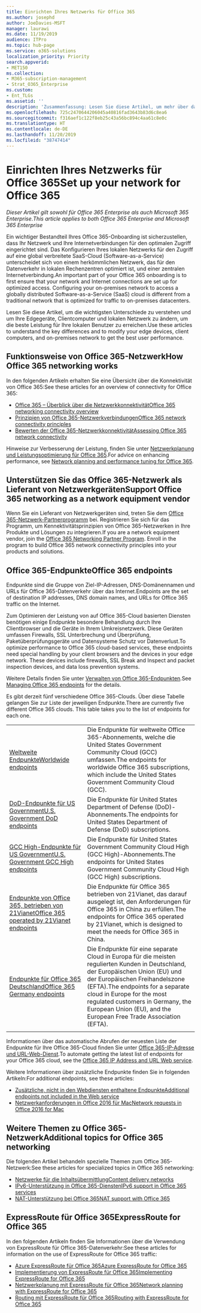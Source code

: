 ```yaml
---
title: Einrichten Ihres Netzwerks für Office 365
ms.author: josephd
author: JoeDavies-MSFT
manager: laurawi
ms.date: 11/19/2019
audience: ITPro
ms.topic: hub-page
ms.service: o365-solutions
localization_priority: Priority
search.appverid:
- MET150
ms.collection:
- M365-subscription-management
- Strat_O365_Enterprise
ms.custom:
- Ent_TLGs
ms.assetid: ''
description: 'Zusammenfassung: Lesen Sie diese Artikel, um mehr über das Netzwerk von Office 365 zu erfahren.'
ms.openlocfilehash: 725c2470644206045a40816fad3643b83d6c8ea6
ms.sourcegitcommit: f316aef1c122f8eb25c43a56bc894c4aa61c8e0c
ms.translationtype: HT
ms.contentlocale: de-DE
ms.lasthandoff: 11/20/2019
ms.locfileid: "38747414"
---
```

# <a name="set-up-your-network-for-office-365"></a><span data-ttu-id="59aef-103">Einrichten Ihres Netzwerks für Office 365</span><span class="sxs-lookup"><span data-stu-id="59aef-103">Set up your network for Office 365</span></span>

<span data-ttu-id="59aef-104">*Dieser Artikel gilt sowohl für Office 365 Enterprise als auch Microsoft 365 Enterprise*.</span><span class="sxs-lookup"><span data-stu-id="59aef-104">*This article applies to both Office 365 Enterprise and Microsoft 365 Enterprise*</span></span>

<span data-ttu-id="59aef-p101">Ein wichtiger Bestandteil Ihres Office 365-Onboarding ist sicherzustellen, dass Ihr Netzwerk und Ihre Internetverbindungen für den optimalen Zugriff eingerichtet sind. Das Konfigurieren Ihres lokalen Netzwerks für den Zugriff auf eine global verbreitete SaaS-Cloud (Software-as-a-Service) unterscheidet sich von einem herkömmlichen Netzwerk, das für den Datenverkehr in lokalen Rechenzentren optimiert ist, und einer zentralen Internetverbindung.</span><span class="sxs-lookup"><span data-stu-id="59aef-p101">An important part of your Office 365 onboarding is to first ensure that your network and Internet connections are set up for optimized access. Configuring your on-premises network to access a globally distributed Software-as-a-Service (SaaS) cloud is different from a traditional network that is optimized for traffic to on-premises datacenters.</span></span> 

<span data-ttu-id="59aef-107">Lesen Sie diese Artikel, um die wichtigsten Unterschiede zu verstehen und um Ihre Edgegeräte, Clientcomputer und lokalen Netzwerk zu ändern, um die beste Leistung für Ihre lokalen Benutzer zu erreichen.</span><span class="sxs-lookup"><span data-stu-id="59aef-107">Use these articles to understand the key differences and to modify your  edge devices, client computers, and on-premises network to get the best user performance.</span></span>

## <a name="how-office-365-networking-works"></a><span data-ttu-id="59aef-108">Funktionsweise von Office 365-Netzwerk</span><span class="sxs-lookup"><span data-stu-id="59aef-108">How Office 365 networking works</span></span>

<span data-ttu-id="59aef-109">In den folgenden Artikeln erhalten Sie eine Übersicht über die Konnektivität von Office 365:</span><span class="sxs-lookup"><span data-stu-id="59aef-109">See these articles for an overview of connectivity for Office 365:</span></span>

- [<span data-ttu-id="59aef-110">Office 365 – Überblick über die Netzwerkkonnektivität</span><span class="sxs-lookup"><span data-stu-id="59aef-110">Office 365 networking connectivity overview</span></span>](office-365-networking-overview.md)
- [<span data-ttu-id="59aef-111">Prinzipien von Office 365-Netzwerkverbindungen</span><span class="sxs-lookup"><span data-stu-id="59aef-111">Office 365 network connectivity principles</span></span>](office-365-network-connectivity-principles.md)
- [<span data-ttu-id="59aef-112">Bewerten der Office 365-Netzwerkkonnektivität</span><span class="sxs-lookup"><span data-stu-id="59aef-112">Assessing Office 365 network connectivity</span></span>](assessing-network-connectivity.md)

<span data-ttu-id="59aef-113">Hinweise zur Verbesserung der Leistung, finden Sie unter [Netzwerkplanung und Leistungsoptimierung für Office 365](network-planning-and-performance.md).</span><span class="sxs-lookup"><span data-stu-id="59aef-113">For advice on enhancing performance, see [Network planning and performance tuning for Office 365](network-planning-and-performance.md).</span></span>

## <a name="support-office-365-networking-as-a-network-equipment-vendor"></a><span data-ttu-id="59aef-114">Unterstützen Sie das Office 365-Netzwerk als Lieferant von Netzwerkgeräten</span><span class="sxs-lookup"><span data-stu-id="59aef-114">Support Office 365 networking as a network equipment vendor</span></span>

<span data-ttu-id="59aef-p102">Wenn Sie ein Lieferant von Netzwerkgeräten sind, treten Sie dem [Office 365-Netzwerk-Partnerprogramm](office-365-networking-partner-program.md) bei. Registrieren Sie sich für das Programm, um Kennektivitätsprinzipien von Office 365-Netzwerken in Ihre Produkte und Lösungen zu integrieren.</span><span class="sxs-lookup"><span data-stu-id="59aef-p102">If you are a network equipment vendor, join the [Office 365 Networking Partner Program](office-365-networking-partner-program.md). Enroll in the program to build Office 365 network connectivity principles into your products and solutions.</span></span> 

## <a name="office-365-endpoints"></a><span data-ttu-id="59aef-117">Office 365-Endpunkte</span><span class="sxs-lookup"><span data-stu-id="59aef-117">Office 365 endpoints</span></span>

<span data-ttu-id="59aef-118">Endpunkte sind die Gruppe von Ziel-IP-Adressen, DNS-Domänennamen und URLs für Office 365-Datenverkehr über das Internet.</span><span class="sxs-lookup"><span data-stu-id="59aef-118">Endpoints are the set of destination IP addresses, DNS domain names, and URLs for Office 365 traffic on the Internet.</span></span> 

<span data-ttu-id="59aef-p103">Zum Optimieren der Leistung von auf Office 365-Cloud basierten Diensten benötigen einige Endpunkte besondere Behandlung durch Ihre Clientbrowser und die Geräte in Ihrem Umkreisnetzwerk. Diese Geräten umfassen Firewalls, SSL Unterbrechung und Überprüfung, Paketüberprüfungsgeräte und Datensysteme Schutz vor Datenverlust.</span><span class="sxs-lookup"><span data-stu-id="59aef-p103">To optimize performance to Office 365 cloud-based services, these endpoints need special handling by your client browsers and the devices in your edge network. These devices include firewalls, SSL Break and Inspect and packet inspection devices, and data loss prevention systems.</span></span>

<span data-ttu-id="59aef-121">Weitere Details finden Sie unter [ Verwalten von Office 365-Endpunkten](managing-office-365-endpoints.md).</span><span class="sxs-lookup"><span data-stu-id="59aef-121">See [Managing Office 365 endpoints](managing-office-365-endpoints.md) for the details.</span></span>

<span data-ttu-id="59aef-p104">Es gibt derzeit fünf verschiedene Office 365-Clouds. Über diese Tabelle gelangen Sie zur Liste der jeweiligen Endpunkte.</span><span class="sxs-lookup"><span data-stu-id="59aef-p104">There are currently five different Office 365 clouds. This table takes you to the list of endpoints for each one.</span></span>

|||
|:-------|:-----|
| [<span data-ttu-id="59aef-124">Weltweite Endpunkte</span><span class="sxs-lookup"><span data-stu-id="59aef-124">Worldwide endpoints</span></span>](urls-and-ip-address-ranges.md) | <span data-ttu-id="59aef-125">Die Endpunkte für weltweite Office 365-Abonnements, welche die United States Government Community Cloud (GCC) umfassen.</span><span class="sxs-lookup"><span data-stu-id="59aef-125">The endpoints for worldwide Office 365 subscriptions, which include the United States Government Community Cloud (GCC).</span></span> |
| [<span data-ttu-id="59aef-126">DoD-Endpunkte für US Government</span><span class="sxs-lookup"><span data-stu-id="59aef-126">U.S. Government DoD endpoints</span></span>](office-365-u-s-government-dod-endpoints.md) | <span data-ttu-id="59aef-127">Die Endpunkte für United States Department of Defense (DoD)-Abonnements.</span><span class="sxs-lookup"><span data-stu-id="59aef-127">The endpoints for United States Department of Defense (DoD) subscriptions.</span></span> |
| [<span data-ttu-id="59aef-128">GCC High-Endpunkte für US Government</span><span class="sxs-lookup"><span data-stu-id="59aef-128">U.S. Government GCC High endpoints</span></span>](office-365-u-s-government-gcc-high-endpoints.md) | <span data-ttu-id="59aef-129">Die Endpunkte für United States Government Community Cloud High (GCC High)-Abonnements.</span><span class="sxs-lookup"><span data-stu-id="59aef-129">The endpoints for United States Government Community Cloud High (GCC High) subscriptions.</span></span> |
| [<span data-ttu-id="59aef-130">Endpunkte von Office 365, betrieben von 21Vianet</span><span class="sxs-lookup"><span data-stu-id="59aef-130">Office 365 operated by 21Vianet endpoints</span></span>](urls-and-ip-address-ranges-21vianet.md) | <span data-ttu-id="59aef-131">Die Endpunkte für Office 365 betrieben von 21Vianet, das darauf ausgelegt ist, den Anforderungen für Office 365 in China zu erfüllen.</span><span class="sxs-lookup"><span data-stu-id="59aef-131">The endpoints for Office 365 operated by 21Vianet, which is designed to meet the needs for Office 365 in China.</span></span> |
| [<span data-ttu-id="59aef-132">Endpunkte für Office 365 Deutschland</span><span class="sxs-lookup"><span data-stu-id="59aef-132">Office 365 Germany endpoints</span></span>](office-365-germany-endpoints.md) | <span data-ttu-id="59aef-133">Die Endpunkte für eine separate Cloud in Europa für die meisten regulierten Kunden in Deutschland, der Europäischen Union (EU) und der Europäischen Freihandelszone (EFTA).</span><span class="sxs-lookup"><span data-stu-id="59aef-133">The endpoints for a separate cloud in Europe for the most regulated customers in Germany, the European Union (EU), and the European Free Trade Association (EFTA).</span></span> |
|||

<span data-ttu-id="59aef-134">Informationen über das automatische Abrufen der neuesten Liste der Endpunkte für Ihre Office 365-Cloud finden Sie unter [Office 365-IP-Adresse und URL-Web-Dienst](office-365-ip-web-service.md).</span><span class="sxs-lookup"><span data-stu-id="59aef-134">To automate getting the latest list of endpoints for your Office 365 cloud, see the [Office 365 IP Address and URL Web service](office-365-ip-web-service.md).</span></span>

<span data-ttu-id="59aef-135">Weitere Informationen über zusätzliche Endpunkte finden Sie in folgenden Artikeln:</span><span class="sxs-lookup"><span data-stu-id="59aef-135">For additional endpoints, see these articles:</span></span>

- [<span data-ttu-id="59aef-136">Zusätzliche, nicht in den Webdiensten enthaltene Endpunkte</span><span class="sxs-lookup"><span data-stu-id="59aef-136">Additional endpoints not included in the Web service</span></span>](additional-office365-ip-addresses-and-urls.md)
- [<span data-ttu-id="59aef-137">Netzwerkanforderungen in Office 2016 für Mac</span><span class="sxs-lookup"><span data-stu-id="59aef-137">Network requests in Office 2016 for Mac</span></span>](network-requests-in-office-2016-for-mac.md)


## <a name="additional-topics-for-office-365-networking"></a><span data-ttu-id="59aef-138">Weitere Themen zu Office 365-Netzwerk</span><span class="sxs-lookup"><span data-stu-id="59aef-138">Additional topics for Office 365 networking</span></span>

<span data-ttu-id="59aef-139">Die folgenden Artikel behandeln spezielle Themen zum Office 365-Netzwerk:</span><span class="sxs-lookup"><span data-stu-id="59aef-139">See these articles for specialized topics in Office 365 networking:</span></span>

- [<span data-ttu-id="59aef-140">Netzwerke für die Inhaltsübermittlung</span><span class="sxs-lookup"><span data-stu-id="59aef-140">Content delivery networks</span></span>](content-delivery-networks.md)
- [<span data-ttu-id="59aef-141">IPv6-Unterstützung in Office 365-Diensten</span><span class="sxs-lookup"><span data-stu-id="59aef-141">IPv6 support in Office 365 services</span></span>](ipv6-support.md)
- [<span data-ttu-id="59aef-142">NAT-Unterstützung bei Office 365</span><span class="sxs-lookup"><span data-stu-id="59aef-142">NAT support with Office 365</span></span>](nat-support-with-office-365.md)

## <a name="expressroute-for-office-365"></a><span data-ttu-id="59aef-143">ExpressRoute für Office 365</span><span class="sxs-lookup"><span data-stu-id="59aef-143">ExpressRoute for Office 365</span></span>

<span data-ttu-id="59aef-144">In den folgenden Artikeln finden Sie Informationen über die Verwendung von ExpressRoute für Office 365-Datenverkehr:</span><span class="sxs-lookup"><span data-stu-id="59aef-144">See these articles for information on the use of ExpressRoute for Office 365 traffic:</span></span>

- [<span data-ttu-id="59aef-145">Azure ExpressRoute für Office 365</span><span class="sxs-lookup"><span data-stu-id="59aef-145">Azure ExpressRoute for Office 365</span></span>](azure-expressroute.md)
- [<span data-ttu-id="59aef-146">Implementierung von ExpressRoute für Office 365</span><span class="sxs-lookup"><span data-stu-id="59aef-146">Implementing ExpressRoute for Office 365</span></span>](implementing-expressroute.md)
- [<span data-ttu-id="59aef-147">Netzwerkplanung mit ExpressRoute für Office 365</span><span class="sxs-lookup"><span data-stu-id="59aef-147">Network planning with ExpressRoute for Office 365</span></span>](network-planning-with-expressroute.md)
- [<span data-ttu-id="59aef-148">Routing mit ExpressRoute für Office 365</span><span class="sxs-lookup"><span data-stu-id="59aef-148">Routing with ExpressRoute for Office 365</span></span>](routing-with-expressroute.md)
